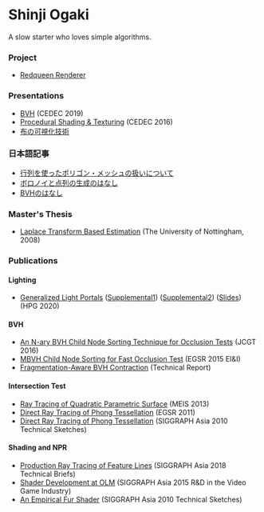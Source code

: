 # Shinji Ogaki

A slow starter who loves simple algorithms.

### Project
* [Redqueen Renderer](https://github.com/shinjiogaki/redqueen_legacy)

### Presentations
* [BVH](https://github.com/shinjiogaki/bvh/blob/master/CEDEC2019.pptx) (CEDEC 2019)
* [Procedural Shading & Texturing](https://speakerdeck.com/shinjiogaki/procedural-shading-and-texturing) (CEDEC 2016)
* [布の可視化技術](https://github.com/shinjiogaki/shinjiogaki.github.io/blob/master/Cloth%20Visualization.pptx)

### 日本語記事
* [行列を使ったポリゴン・メッシュの扱いについて](http://qiita.com/shinjiogaki/items/d16abb018a843c09b8c8)
* [ボロノイと点列の生成のはなし](https://qiita.com/shinjiogaki/items/df433279497bcc580f11)
* [BVHのはなし](https://shinjiogaki.github.io/bvh/)

### Master's Thesis
* [Laplace Transform Based Estimation](https://github.com/shinjiogaki/shinjiogaki.github.io/blob/master/Laplace%20Transform%20based%20Estimation.pdf) (The University of Nottingham, 2008)

### Publications

#### Lighting
* [Generalized Light Portals](https://github.com/shinjiogaki/shinjiogaki.github.io/blob/master/Generalized%20Light%20Portals.pdf) ([Supplemental1](https://github.com/shinjiogaki/shinjiogaki.github.io/blob/master/Generalized%20Light%20Portals%20Supplemental1.pdf)) ([Supplemental2](https://github.com/shinjiogaki/shinjiogaki.github.io/blob/master/Generalized%20Light%20Portals%20Supplemental2.pdf)) ([Slides](https://github.com/shinjiogaki/shinjiogaki.github.io/blob/master/Generalized%20Light%20Portals%Slides.pdf)) (HPG 2020)

#### BVH
* [An N-ary BVH Child Node Sorting Technique for Occlusion Tests](http://jcgt.org/published/0005/02/02/) (JCGT 2016)
* [MBVH Child Node Sorting for Fast Occlusion Test](https://github.com/shinjiogaki/shinjiogaki.github.io/blob/master/MBVH%20Child%20Node%20Sorting%20for%20Fast%20Occlusion%20Test.pdf) (EGSR 2015 EI&I)
* [Fragmentation-Aware BVH Contraction](https://github.com/shinjiogaki/shinjiogaki.github.io/blob/master/Fragmentation-Aware%20BVH%20Construction.pdf) (Technical Report)

#### Intersection Test
* [Ray Tracing of Quadratic Parametric Surface](https://github.com/shinjiogaki/shinjiogaki.github.io/blob/master/Ray%20Tracing%20of%20Quadratic%20Parametric%20Surface.pdf) (MEIS 2013)
* [Direct Ray Tracing of Phong Tessellation](http://www.jp.square-enix.com/tech/library/pdf/EGSR2011.pdf) (EGSR 2011)
* [Direct Ray Tracing of Phong Tessellation](http://www.jp.square-enix.com/tech/library/pdf/Siggraph_Asia_2010_Sketch_1.pdf) (SIGGRAPH Asia 2010 Technical Sketches)

#### Shading and NPR
* [Production Ray Tracing of Feature Lines](http://www.iliyan.com/publications/FeatureLineDrawing) (SIGGRAPH Asia 2018 Technical Briefs)
* [Shader Development at OLM](https://github.com/shinjiogaki/shinjiogaki.github.io/blob/master/Shader%20Development%20at%20OLM.pdf) (SIGGRAPH Asia 2015 R&D in the Video Game Industry)
* [An Empirical Fur Shader](http://www.jp.square-enix.com/tech/library/pdf/Siggraph_Asia_2010_Sketch_2.pdf) (SIGGRAPH Asia 2010 Technical Sketches)

